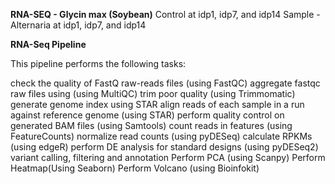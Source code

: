 **RNA-SEQ - Glycin max (Soybean)**
Control at idp1, idp7, and idp14
Sample - Alternaria at idp1, idp7, and idp14

**RNA-Seq Pipeline**

This pipeline performs the following tasks:

check the quality of FastQ raw-reads files (using FastQC)
aggregate fastqc raw files using (using MultiQC)
trim poor quality (using Trimmomatic)
generate genome index using STAR
align reads of each sample in a run against reference genome (using STAR)
perform quality control on generated BAM files (using Samtools)
count reads in features (using FeatureCounts)
normalize read counts (using pyDESeq)
calculate RPKMs (using edgeR)
perform DE analysis for standard designs (using pyDESeq2)
variant calling, filtering and annotation
Perform PCA (using Scanpy)
Perform Heatmap(Using Seaborn)
Perform Volcano (using Bioinfokit)
